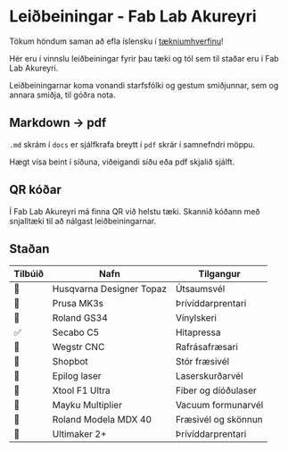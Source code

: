# Leiðbeiningar - Fab Lab Akureyri

Tökum höndum saman að efla íslensku í [tækniumhverfinu](https://www.visir.is/g/20232389579d/is-lenskt-mal-taekni-fyrir-taeki-i-sam-starfi-vid-openai-um-gpt-4)!

Hér eru í vinnslu leiðbeiningar fyrir þau tæki og tól sem til staðar eru í Fab Lab Akureyri.

Leiðbeiningarnar koma vonandi starfsfólki og gestum smiðjunnar, sem og annara smiðja, til góðra nota.

## Markdown &rarr; pdf 

`.md` skrám í `docs` er sjálfkrafa breytt í `pdf` skrár í samnefndri möppu. 

Hægt vísa beint í síðuna, viðeigandi síðu eða pdf skjalið sjálft. 

## QR kóðar

Í Fab Lab Akureyri má finna QR við helstu tæki. Skannið kóðann með snjalltæki til að nálgast leiðbeiningarnar.

## Staðan

|     Tilbúið           |       Nafn                |      Tilgangur        |
|       ---             |       ---                 |   ---                 |
| :white_square_button: | Husqvarna Designer Topaz  |   Útsaumsvél          |
| :white_square_button: | Prusa MK3s                |   Þrívíddarprentari   |
| :white_square_button: | Roland GS34               |   Vínylskeri          |
| :white_check_mark:    | Secabo C5                 |   Hitapressa          |
| :white_square_button: | Wegstr CNC                |   Rafrásafræsari      |
| :white_square_button: | Shopbot                   |   Stór fræsivél       |
| :white_square_button: | Epilog laser              |   Laserskurðarvél     |
| :white_square_button: | Xtool F1 Ultra            |   Fiber og díóðulaser |
| :white_square_button: | Mayku Multiplier          |   Vacuum formunarvél  |
| :white_square_button: | Roland Modela MDX 40      |   Fræsivél og skönnun |
| :white_square_button: | Ultimaker 2+              |   Þrívíddarprentari   |
